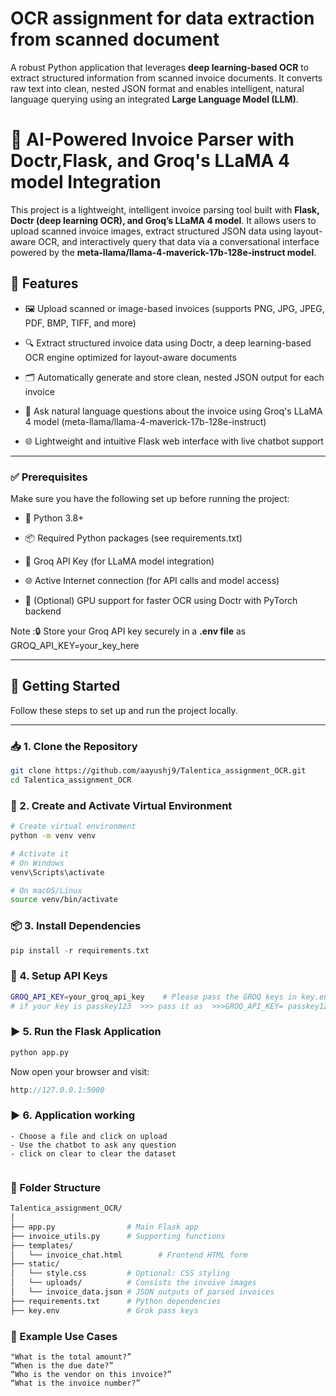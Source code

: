 # OCR assignment for data extraction from scanned document
A robust Python application that leverages **deep learning-based OCR** to extract structured information from scanned invoice documents. It converts raw text into clean, nested JSON format and enables intelligent, natural language querying using an integrated **Large Language Model (LLM)**.



# 🧾 AI-Powered Invoice Parser with Doctr,Flask, and Groq's LLaMA 4 model Integration

This project is a lightweight, intelligent invoice parsing tool built with **Flask, Doctr (deep learning OCR), and Groq’s LLaMA 4 model**. It allows users to upload scanned invoice images, extract structured JSON data using layout-aware OCR, and interactively query that data via a conversational interface powered by the **meta-llama/llama-4-maverick-17b-128e-instruct model**.


## 📌 Features

- 🖼️ Upload scanned or image-based invoices (supports PNG, JPG, JPEG, PDF, BMP, TIFF, and more)

- 🔍 Extract structured invoice data using Doctr, a deep learning-based OCR engine optimized for layout-aware documents

- 🗂️ Automatically generate and store clean, nested JSON output for each invoice

- 💬 Ask natural language questions about the invoice using Groq's LLaMA 4 model (meta-llama/llama-4-maverick-17b-128e-instruct)

- 🌐 Lightweight and intuitive Flask web interface with live chatbot support

---



### ✅ Prerequisites

Make sure you have the following set up before running the project:

- 🐍 Python 3.8+

- 📦 Required Python packages (see requirements.txt)

- 🔑 Groq API Key (for LLaMA model integration)

- 🌐 Active Internet connection (for API calls and model access)

- 🧠 (Optional) GPU support for faster OCR using Doctr with PyTorch backend

Note :🔒 Store your Groq API key securely in a **.env file** as GROQ_API_KEY=your_key_here

---
## 🚀 Getting Started

Follow these steps to set up and run the project locally.

---

### 📥 1. Clone the Repository

```bash
git clone https://github.com/aayushj9/Talentica_assignment_OCR.git
cd Talentica_assignment_OCR
```
### 🧪 2. Create and Activate Virtual Environment
```bash
# Create virtual environment
python -m venv venv

# Activate it
# On Windows
venv\Scripts\activate

# On macOS/Linux
source venv/bin/activate
```
### 📦 3. Install Dependencies
```cpp
pip install -r requirements.txt
```
### 🔐 4. Setup API Keys
```bash
GROQ_API_KEY=your_groq_api_key    # Please pass the GROQ keys in key.env file.
# if your key is passkey123  >>> pass it as  >>>GROQ_API_KEY= passkey123 
```

### ▶️ 5. Run the Flask Application
```bash
python app.py
```

Now open your browser and visit:

```cpp
http://127.0.0.1:5000
```

### ▶️ 6. Application working

```
- Choose a file and click on upload
- Use the chatbot to ask any question
- click on clear to clear the dataset


```

### 🧾 Folder Structure
```bash
Talentica_assignment_OCR/
│
├── app.py                # Main Flask app
├── invoice_utils.py      # Supporting functions
├── templates/
│   └── invoice_chat.html        # Frontend HTML form
├── static/
│   └── style.css         # Optional: CSS styling
│   └── uploads/          # Consists the invoive images
│   └── invoice_data.json # JSON outputs of parsed invoices
├── requirements.txt      # Python dependencies
├── key.env               # Grok pass keys


```


### 📝 Example Use Cases
```
"What is the total amount?”
“When is the due date?”
“Who is the vendor on this invoice?”
“What is the invoice number?”

